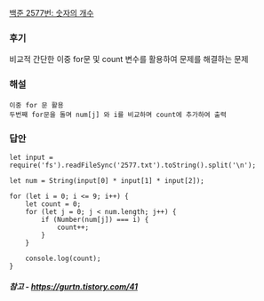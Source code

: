 [백준 2577번: 숫자의 개수](https://www.acmicpc.net/problem/2577)

### 후기
비교적 간단한 이중 for문 및 count 변수를 활용하여 문제를 해결하는 문제

### 해설
`이중 for 문 활용`  
`두번째 for문을 돌며 num[j] 와 i를 비교하며 count에 추가하여 출력`

### 답안
```
let input = require('fs').readFileSync('2577.txt').toString().split('\n');

let num = String(input[0] * input[1] * input[2]);

for (let i = 0; i <= 9; i++) {
    let count = 0;
    for (let j = 0; j < num.length; j++) {
        if (Number(num[j]) === i) {
            count++;
        }
    }
    
    console.log(count);
}
```
##### 참고 - https://gurtn.tistory.com/41
